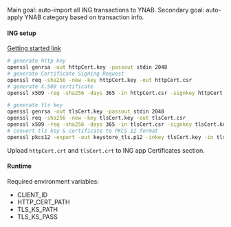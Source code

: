 Main goal: auto-import all ING transactions to YNAB.
Secondary goal: auto-apply YNAB category based on transaction info.

#### ING setup
[Getting started link](https://developer.ing.com/openbanking/get-started/openbanking)

``` bash
# generate http key
openssl genrsa -out httpCert.key -passout stdin 2048
# generate Certificate Signing Request
openssl req -sha256 -new -key httpCert.key -out httpCert.csr
# generate X.509 certificate
openssl x509 -req -sha256 -days 365 -in httpCert.csr -signkey httpCert.key -out httpCert.crt

# generate tls key
openssl genrsa -out tlsCert.key -passout stdin 2048
openssl req -sha256 -new -key tlsCert.key -out tlsCert.csr
openssl x509 -req -sha256 -days 365 -in tlsCert.csr -signkey tlsCert.key -out tlsCert.crt
# convert tls key & certificate to PKCS 12 format
openssl pkcs12 -export -out keystore_tls.p12 -inkey tlsCert.key -in tlsCert.crt
```

Upload `httpCert.crt` and `tlsCert.crt` to ING app Certificates section.

#### Runtime
Required environment variables:
- CLIENT_ID
- HTTP_CERT_PATH
- TLS_KS_PATH
- TLS_KS_PASS